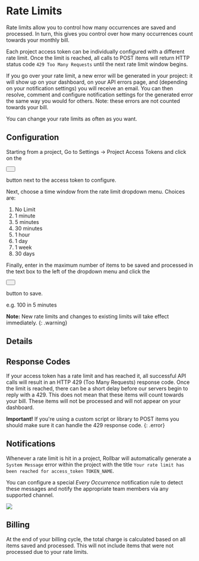 # Rate Limits

Rate limits allow you to control how many occurrences are saved and
processed. In turn, this gives you control over how many occurrences
count towards your monthly bill.

Each project access token can be individually configured with a
different rate limit. Once the limit is reached, all calls to POST items
will return HTTP status code `429 Too Many Requests` until the next rate
limit window begins.

If you go over your rate limit, a new error will be generated in your
project: it will show up on your dashboard, on your API errors page, and
(depending on your notification settings) you will receive an email. You
can then resolve, comment and configure notification settings for the
generated error the same way you would for others. Note: these errors
are not counted towards your bill.

You can change your rate limits as often as you want.

## Configuration

Starting from a project, Go to Settings -> Project Access Tokens and
click on the

<button class="btn btn-sm" style="padding: 5px 10px;"><span class="glyphicon glyphicon-pencil"></span></button>

button next to the access token to configure.

Next, choose a time window from the rate limit dropdown menu. Choices
are:

1.  No Limit
2.  1 minute
3.  5 minutes
4.  30 minutes
5.  1 hour
6.  1 day
7.  1 week
8.  30 days

Finally, enter in the maximum number of items to be saved and processed
in the text box to the left of the dropdown menu and click the

<button class="btn btn-sm" style="padding: 5px 10px;"><span class="glyphicon glyphicon-ok"></span></button>

button to save.

e.g. 100 in 5 minutes

**Note:** New rate limits and changes to existing limits will take effect immediately.
{: .warning}

Details
-------

## Response Codes

If your access token has a rate limit and has reached
it, all successful API calls will result in an HTTP 429 (Too Many
Requests) response code. Once the limit is reached, there can be a short
delay before our servers begin to reply with a 429. This does not mean
that these items will count towards your bill. These items will not be
processed and will not appear on your dashboard.

**Important!** If you're using a custom script or library to POST items you should make sure it can
handle the 429 response code.
{: .error}

## Notifications

Whenever a rate limit is hit in a project, Rollbar will automatically generate a `System Message` error within the project with the title `Your rate limit has been reached for access_token TOKEN_NAME`.

You can configure a special _Every Occurrence_ notification rule to detect these messages and notify the appropriate team members via any supported channel.

![](../images/guides/rate-limits/rate-limit-notifications.png)

## Billing

At the end of your billing cycle, the total charge is calculated based
on all items saved and processed. This will not include items that were not processed due to your
rate limits.


